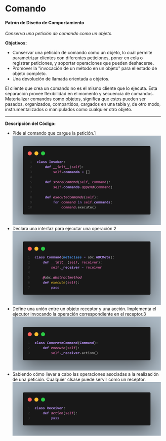 # Comando
#### Patrón de Diseño de Comportamiento
*Conserva una petición de comando como un objeto.*

**Objetivos:**
- Conservar una petición de comando como un objeto, lo cuál permite parametrizar clientes con diferentes peticiones, poner en cola o registrar peticiones, y soportar operaciones que pueden deshacerse.
- Promover la "invocación de un método en un objeto" para el estado de objeto completo.
- Una devolución de llamada orientada a objetos.

El cliente que crea un comando no es el mismo cliente que lo ejecuta. Esta separación provee flexibilidad en el momento y secuencia de comandos. Materializar comandos como objetos, significa que estos pueden ser pasados, organizados, compartidos, cargados en una tabla y, de otro modo, instrumentalizados o manipulados como cualquier otro objeto.

---
**Descripción del Código:**
- Pide al comando que cargue la petición.1
![](https://github.com/kmilo717/Design-Patterns/blob/master/Images/c1.png)
- Declara una interfaz para ejecutar una operación.2
![](https://github.com/kmilo717/Design-Patterns/blob/master/Images/c2.png)
- Define una unión entre un objeto receptor y una acción. Implementa el ejecutor invocando la operación correspondiente en el receptor.3
![](https://github.com/kmilo717/Design-Patterns/blob/master/Images/c3.png)
- Sabiendo cómo llevar a cabo las operaciones asociadas a la realización de una petición. Cualquier clsase puede servir como un receptor.
![](https://github.com/kmilo717/Design-Patterns/blob/master/Images/c4.png)

